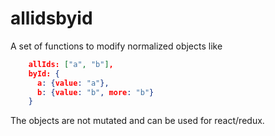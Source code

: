allidsbyid
====

A set of functions to modify normalized objects like
```json
    allIds: ["a", "b"],
    byId: {
      a: {value: "a"},
      b: {value: "b", more: "b"}
    }
```

The objects are not mutated and can be used for react/redux.
